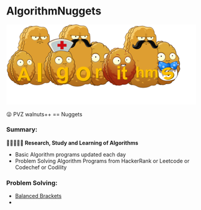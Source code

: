 # AlgorithmNuggets

<img src="https://github.com/Srinivas11789/AlgorithmNuggets/blob/master/images/algorithm_nuggets.png" title="Logo">

:stuck_out_tongue_winking_eye: PVZ walnuts++ == Nuggets<br>

### Summary:
**:eyes::blue_book::pencil::thought_balloon::blue_book: Research, Study and Learning of Algorithms**

* Basic Algorithm programs updated each day
* Problem Solving Algorithm Programs from HackerRank or Leetcode or Codechef or Codility

### Problem Solving:

* [Balanced Brackets](https://github.com/Srinivas11789/AlgorithmNuggets/tree/master/ProblemSolving/BalancedBrackets)
* 


